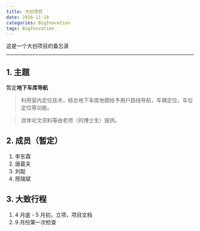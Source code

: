 ```yaml
---
title: 大创项目
date: 2016-11-18
categories: BigInovation
tags: BigInovation
---
```


这是一个大创项目的备忘录

---

## 1. 主题

暂定**地下车库导航**

> 利用室内定位技术，结合地下车库地图给予用户路线导航，车辆定位，车位定位等功能。

> 具体论文资料等由老师（的博士生）提供。


<!-- more -->

## 2. 成员（暂定）

1. 李东霖
2. 唐葛夫
3. 刘聪
4. 邢瑞斌

## 3. 大致行程

1. 4 月底 - 5 月初，立项，项目文档
2. 9 月份第一次检查



